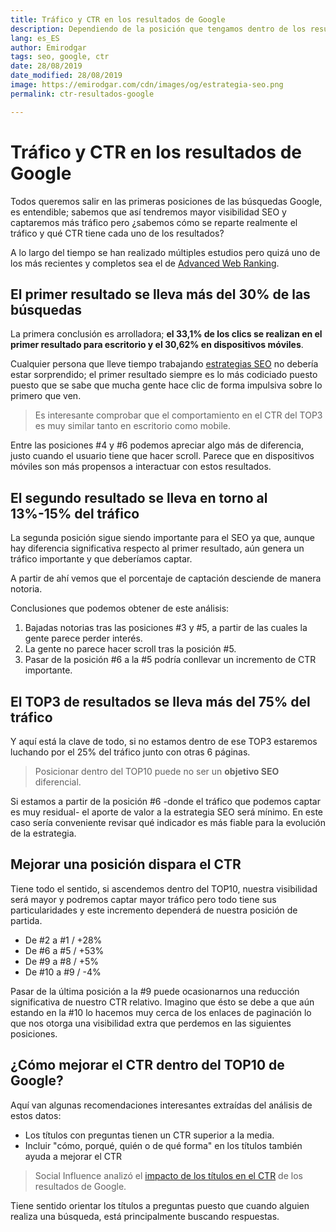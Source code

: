 ```yaml
---
title: Tráfico y CTR en los resultados de Google
description: Dependiendo de la posición que tengamos dentro de los resultados obtendremos mayor o menor tráfico
lang: es_ES
author: Emirodgar
tags: seo, google, ctr
date: 28/08/2019
date_modified: 28/08/2019
image: https://emirodgar.com/cdn/images/og/estrategia-seo.png
permalink: ctr-resultados-google

---
```


# Tráfico y CTR en los resultados de Google

Todos queremos salir en las primeras posiciones de las búsquedas Google, es entendible; sabemos que así tendremos mayor visibilidad SEO y captaremos más tráfico pero ¿sabemos cómo se reparte realmente el tráfico y qué CTR tiene cada uno de los resultados?

A lo largo del tiempo se han realizado múltiples estudios pero quizá uno de los más recientes y completos sea el de [Advanced Web Ranking](https://www.advancedwebranking.com/ctrstudy/).

## El primer resultado se lleva  más del 30% de las búsquedas

La primera conclusión es arrolladora; **el 33,1% de los clics se realizan en el primer resultado para escritorio y el 30,62% en dispositivos móviles**.

<amp-img alt="CTR primer resultado búsqueda Google"
  src="https://i.imgur.com/t9rFCgG.png"
  width="640"
  height="386"
  layout="responsive">
</amp-img>

Cualquier persona que lleve tiempo trabajando [estrategias SEO](https://emirodgar.com/estrategia-seo) no debería estar sorprendido; el primer resultado siempre es lo más codiciado puesto puesto que se sabe que mucha gente hace clic de forma impulsiva sobre lo primero que ven.

> Es interesante comprobar que el comportamiento en el CTR del TOP3 es muy similar tanto en escritorio como mobile. 

Entre las posiciones #4 y #6 podemos apreciar algo más de diferencia, justo cuando el usuario tiene que hacer scroll. Parece que en dispositivos móviles son más propensos a interactuar con estos resultados.

## El segundo resultado se lleva en torno al 13%-15% del tráfico

La segunda posición sigue siendo importante para el SEO ya que, aunque hay diferencia significativa respecto al primer resultado, aún genera un tráfico importante y que deberíamos captar.

A partir de ahí vemos que el porcentaje de captación desciende de manera notoria.

Conclusiones que podemos obtener de este análisis:

 1. Bajadas notorias tras las posiciones #3 y #5, a  partir de las cuales la gente parece perder interés.
 2. La gente no parece hacer scroll tras la posición #5.
 3. Pasar de la posición #6 a la #5 podría conllevar un incremento de CTR importante.

## El TOP3 de resultados se lleva más del 75% del tráfico

Y aquí está la clave de todo, si no estamos dentro de ese TOP3 estaremos luchando por el 25% del tráfico junto con otras 6 páginas.

> Posicionar dentro del TOP10 puede no ser un **objetivo SEO** diferencial.

Si estamos a partir de la posición #6 -donde el tráfico que podemos captar es muy residual- el aporte de valor a la estrategia SEO será mínimo. En este caso sería conveniente revisar qué indicador es más fiable para la evolución de la estrategia.

## Mejorar una posición dispara el CTR

Tiene todo el sentido, si ascendemos dentro del TOP10, nuestra visibilidad será mayor y podremos captar mayor tráfico pero todo tiene sus particularidades y este incremento dependerá de nuestra posición de partida.

 - De #2 a #1 / +28%
 - De #6 a #5 / +53%
 - De #9 a #8 / +5%
 - De #10 a #9 / -4%

Pasar de la última posición a la #9 puede ocasionarnos una reducción significativa de nuestro CTR relativo. Imagino que ésto se debe a que aún estando en la #10 lo hacemos muy cerca de los enlaces de paginación lo que nos otorga una visibilidad extra que perdemos en las siguientes posiciones.

## ¿Cómo mejorar el CTR dentro del TOP10 de Google?

Aquí van algunas recomendaciones interesantes extraídas del análisis de estos datos:

 - Los títulos con preguntas tienen un CTR superior a la media.
 - Incluir "cómo, porqué, quién o de qué forma" en los títulos también ayuda a mejorar el CTR

> Social Influence analizó el [impacto de los títulos en el CTR](https://www.tandfonline.com/doi/abs/10.1080/15534510.2013.847859#.U1AV2PldXLF) de los resultados de Google.

Tiene sentido orientar los títulos a preguntas puesto que cuando alguien realiza una búsqueda, está principalmente buscando respuestas.

<!--stackedit_data:
eyJoaXN0b3J5IjpbLTExMTc2OTM3NzEsMTA1MjYzMzQ3M119
-->